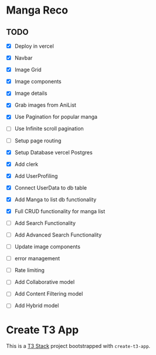 # Manga Reco

## TODO

- [x] Deploy in vercel
- [x] Navbar
- [x] Image Grid
- [x] Image components
- [x] Image details
- [x] Grab images from AniList
- [x] Use Pagination for popular manga
- [ ] Use Infinite scroll pagination
- [ ] Setup page routing
- [x] Setup Database vercel Postgres
- [x] Add clerk
- [x] Add UserProfiling
- [x] Connect UserData to db table
- [x] Add Manga to list db functionality
- [x] Full CRUD functionality for manga list
- [ ] Add Search Functionality
- [ ] Add Advanced Search Functionality
- [ ] Update image components
- [ ] error management
- [ ] Rate limiting
- [ ] Add Collaborative model
- [ ] Add Content Filtering model
- [ ] Add Hybrid model


# Create T3 App
This is a [T3 Stack](https://create.t3.gg/) project bootstrapped with `create-t3-app`.
